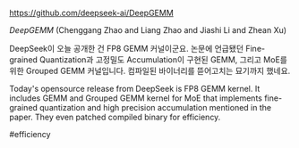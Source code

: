 https://github.com/deepseek-ai/DeepGEMM

*DeepGEMM* (Chenggang Zhao and Liang Zhao and Jiashi Li and Zhean Xu)

> 

DeepSeek이 오늘 공개한 건 FP8 GEMM 커널이군요. 논문에 언급됐던 Fine-grained Quantization과 고정밀도 Accumulation이 구현된 GEMM, 그리고 MoE를 위한 Grouped GEMM 커널입니다. 컴파일된 바이너리를 뜯어고치는 묘기까지 했네요.

<english>
Today's opensource release from DeepSeek is FP8 GEMM kernel. It includes GEMM and Grouped GEMM kernel for MoE that implements fine-grained quantization and high precision accumulation mentioned in the paper. They even patched compiled binary for efficiency.
</english>

#efficiency 